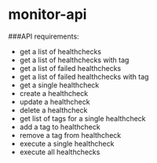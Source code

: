 # monitor-api


 ###API requirements:
 * get a list of healthchecks
 * get a list of healthchecks with tag
 * get a list of failed healthchecks
 * get a list of failed healthchecks with tag
 * get a single healthcheck
 * create a healthcheck
 * update a healthcheck
 * delete a healthcheck
 * get list of tags for a single healthcheck
 * add a tag to healthcheck
 * remove a tag from healthcheck
 * execute a single healthcheck
 * execute all healthchecks
